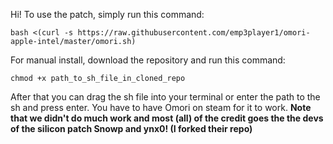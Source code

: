 Hi! 
To use the patch, simply run this command:
```
bash <(curl -s https://raw.githubusercontent.com/emp3player1/omori-apple-intel/master/omori.sh)
```

For manual install, download the repository and run this command:
```
chmod +x path_to_sh_file_in_cloned_repo
```
After that you can drag the sh file into your terminal or enter the path to the sh and press enter.
You have to have Omori on steam for it to work.
**Note that we didn't do much work and most (all) of the credit goes the the devs of the silicon patch Snowp and ynx0! (I forked their repo)**
